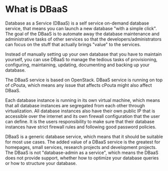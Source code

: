 # What is DBaaS

Database as a Service (DBaaS) is a self service on-demand database service, that means you can launch a new database "with a simple click". The goal of the DBaaS is to automate away the database maintenance and administrative tasks of other services so that the developers/administrators can focus on the stuff that actually brings "value" to the services.

Instead of manually setting up your own database that you have to maintain yourself, you can use DBaaS to manage the tedious tasks of provisioning, configuring, maintaining, updating, documenting and backing up your database.

The DBaaS service is based on OpenStack. DBaaS service is running on top of cPouta, which means any issue that affects cPouta might also affect DBaaS.

Each database instance is running in its own virtual machine, which means that all database instances are segregated from each other through virtualization. All database instances also have their own public IP that is accessible over the internet and its own firewall configuration that the user can define. It is the users responsibility to make sure that their database instances have strict firewall rules and following good password policies.

DBaaS is a generic database service, which means that it should be suitable for most use cases. The added value of a DBaaS service is the greatest for homepages, small services, research projects and development projects. The DBaaS is not "database-admin as a service", which means the DBaaS does not provide support, whether how to optimize your database queries or how to structure your database.
